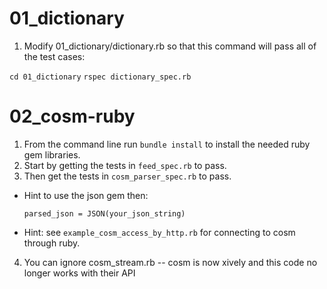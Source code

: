 01_dictionary
=========
1. Modify 01_dictionary/dictionary.rb so that this command will pass all of the test cases:

  `cd 01_dictionary`
  `rspec dictionary_spec.rb`

02_cosm-ruby
=========

1. From the command line run `bundle install` to install the needed ruby gem libraries.
2. Start by getting the tests in `feed_spec.rb` to pass.
3. Then get the tests in `cosm_parser_spec.rb` to pass.


  * Hint to use the json gem then:

      `parsed_json = JSON(your_json_string)`

  * Hint: see `example_cosm_access_by_http.rb` for connecting to cosm through ruby.

4. You can ignore cosm_stream.rb -- cosm is now xively and this code no longer works with their API
